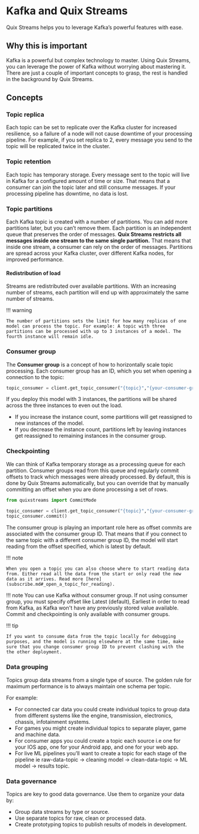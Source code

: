 # Kafka and Quix Streams

Quix Streams helps you to leverage Kafka’s powerful features with ease.

## Why this is important

Kafka is a powerful but complex technology to master. Using Quix Streams, you can leverage the power of Kafka without worrying about mastering it. There are just a couple of important concepts to grasp, the rest is handled in the background by Quix Streams.

## Concepts

### Topic replica

Each topic can be set to replicate over the Kafka cluster for increased resilience, so a failure of a node will not cause downtime of your processing pipeline. For example, if you set replica to 2, every message you send to the topic will be replicated twice in the cluster.

### Topic retention

Each topic has temporary storage. Every message sent to the topic will live in Kafka for a configured amount of time or size. That means that a consumer can join the topic later and still consume messages. If your processing pipeline has downtime, no data is lost.

### Topic partitions

Each Kafka topic is created with a number of partitions. You can add more partitions later, but you can’t remove them. Each partition is an independent queue that preserves the order of messages. **Quix Streams restricts all messages inside one stream to the same single partition.** That means that inside one stream, a consumer can rely on the order of messages. Partitions are spread across your Kafka cluster, over different Kafka nodes, for improved performance.

#### Redistribution of load

Streams are redistributed over available partitions. With an increasing number of streams, each partition will end up with approximately the same number of streams.

!!! warning

	The number of partitions sets the limit for how many replicas of one model can process the topic. For example: A topic with three partitions can be processed with up to 3 instances of a model. The fourth instance will remain idle.

### Consumer group

The **Consumer group** is a concept of how to horizontally scale topic processing. Each consumer group has an ID, which you set when opening a connection to the topic:

``` python
topic_consumer = client.get_topic_consumer("{topic}","{your-consumer-group-id}")
```

If you deploy this model with 3 instances, the partitions will be shared across the three instances to even out the load.

  - If you increase the instance count, some partitions will get reassigned to new instances of the model.
  - If you decrease the instance count, partitions left by leaving instances get reassigned to remaining instances in the consumer group.

### Checkpointing

We can think of Kafka temporary storage as a processing queue for each partition. Consumer groups read from this queue and regularly commit offsets to track which messages were already processed. By default, this is done by Quix Streams automatically, but you can override that by manually committing an offset when you are done processing a set of rows.

``` python
from quixstreams import CommitMode

topic_consumer = client.get_topic_consumer("{topic}","{your-consumer-group-id}", commit_settings=CommitMode.Manual)
topic_consumer.commit()
```

The consumer group is playing an important role here as offset commits are associated with the consumer group ID. That means that if you connect to the same topic with a different consumer group ID, the model will start reading from the offset specified, which is latest by default.

!!! note

	When you open a topic you can also choose where to start reading data from. Either read all the data from the start or only read the new data as it arrives. Read more [here](subscribe.md#_open_a_topic_for_reading).

!!! note
  You can use Kafka without consumer group. If not using consumer group, you must specify offset like Latest (default), Earliest in order to read from Kafka, as Kafka won't have any previously stored value available. Commit and checkpointing is only available with consumer groups.

!!! tip

	If you want to consume data from the topic locally for debugging purposes, and the model is running elsewhere at the same time, make sure that you change consumer group ID to prevent clashing with the the other deployment.

### Data grouping

Topics group data streams from a single type of source. The golden rule for maximum performance is to always maintain one schema per topic.

For example:

  - For connected car data you could create individual topics to group data from different systems like the engine, transmission, electronics, chassis, infotainment systems.
  - For games you might create individual topics to separate player, game and machine data.
  - For consumer apps you could create a topic each source i.e one for your IOS app, one for your Android app, and one for your web app.
  - For live ML pipelines you’ll want to create a topic for each stage of the pipeline ie raw-data-topic → cleaning model → clean-data-topic → ML model → results topic.

### Data governance

Topics are key to good data governance. Use them to organize your data by:

  - Group data streams by type or source.
  - Use separate topics for raw, clean or processed data.
  - Create prototyping topics to publish results of models in development.
